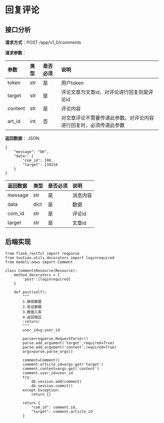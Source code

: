 # 回复评论

## 接口分析

**请求方式**：POST /app/v1\_0/comments

**请求参数**：

| 参数 | 类型 | 是否必须 | 说明 |
| :--- | :--- | :--- | :--- |
| token | str | 是 | 用户token |
| target | str | 是 | 评论文章为文章id，对评论进行回复则是评论id |
| content | str | 是 | 评论内容 |
| art\_id | int | 否 | 对文章评论不需要传递此参数。对评论内容进行回复时，必须传递此参数 |

**返回数据**： JSON

```
{
    "message": "OK",
    "data": {
        "com_id": 108,
        "target": 138154
    }
}
```

| 返回数据 | 类型 | 是否必须 | 说明 |
| :--- | :--- | :--- | :--- |
| message | str | 是 | 消息内容 |
| data | dict | 是 | 数据 |
| com\_id | str | 是 | 评论id |
| target | str | 是 | 文章id |

## 后端实现

```
from flask_restful import reqparse
from toutiao.utils.decorators import loginrequired
from models.news import Comment

class CommentsResource(Resource):
    method_decorators = {
        'post':[loginrequired]
    }

    def post(self):
        """
        1.接收数据
        2.验证数据
        3.数据入库
        4.返回相应
        :return:
        """
        user_id=g.user_id

        parse=reqparse.RequestParser()
        parse.add_argument('target',required=True)
        parse.add_argument('content',required=True)
        args=parse.parse_args()

        comment=Comment()
        comment.article_id=args.get('target')
        comment.content=args.get('content')
        comment.user_id=user_id
        try:
            db.session.add(comment)
            db.session.commit()
        except Exception:
            return {}

        return {
            "com_id": comment.id,
            "target": comment.article_id
        }
```



